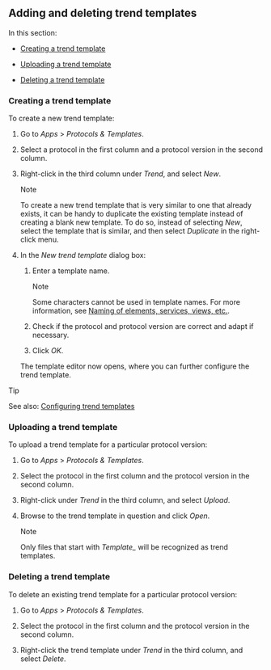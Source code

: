 ## Adding and deleting trend templates

In this section:

- [Creating a trend template](#creating-a-trend-template)

- [Uploading a trend template](#uploading-a-trend-template)

- [Deleting a trend template](#deleting-a-trend-template)

### Creating a trend template

To create a new trend template:

1. Go to *Apps* > *Protocols & Templates*.

2. Select a protocol in the first column and a protocol version in the second column.

3. Right-click in the third column under *Trend*, and select *New*.

    > [!NOTE]
    > To create a new trend template that is very similar to one that already exists, it can be handy to duplicate the existing template instead of creating a blank new template. To do so, instead of selecting *New*, select the template that is similar, and then select *Duplicate* in the right-click menu.

4. In the *New trend template* dialog box:

    1. Enter a template name.

        > [!NOTE]
        > Some characters cannot be used in template names. For more information, see [Naming of elements, services, views, etc.](../../part_7/NamingConventions/NamingConventions.md#naming-of-elements-services-views-etc).

    2. Check if the protocol and protocol version are correct and adapt if necessary.

    3. Click *OK*.

    The template editor now opens, where you can further configure the trend template.

> [!TIP]
> See also:
> [Configuring trend templates](Configuring_trend_templates.md)

### Uploading a trend template

To upload a trend template for a particular protocol version:

1. Go to *Apps* > *Protocols & Templates*.

2. Select the protocol in the first column and the protocol version in the second column.

3. Right-click under *Trend* in the third column, and select *Upload*.

4. Browse to the trend template in question and click *Open*.

    > [!NOTE]
    > Only files that start with *Template\_* will be recognized as trend templates.

### Deleting a trend template

To delete an existing trend template for a particular protocol version:

1. Go to *Apps* > *Protocols & Templates*.

2. Select the protocol in the first column and the protocol version in the second column.

3. Right-click the trend template under *Trend* in the third column, and select *Delete*.
